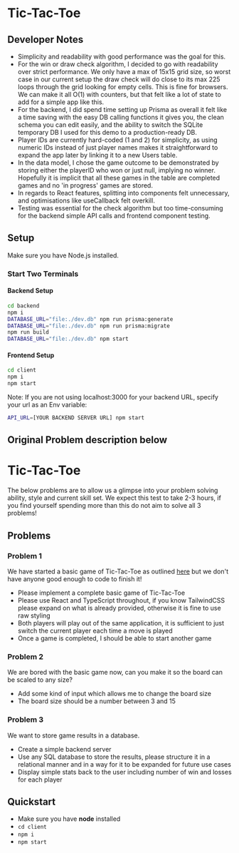 
# Tic-Tac-Toe

## Developer Notes

- Simplicity and readability with good performance was the goal for this.
- For the win or draw check algorithm, I decided to go with readability over strict performance. We only have a max of 15x15 grid size, so worst case in our current setup the draw check will do close to its max 225 loops through the grid looking for empty cells. This is fine for browsers. We can make it all O(1) with counters, but that felt like a lot of state to add for a simple app like this.
- For the backend, I did spend time setting up Prisma as overall it felt like a time saving with the easy DB calling functions it gives you, the clean schema you can edit easily, and the ability to switch the SQLite temporary DB I used for this demo to a production-ready DB.
- Player IDs are currently hard-coded (1 and 2) for simplicity, as using numeric IDs instead of just player names makes it straightforward to expand the app later by linking it to a new Users table.
- In the data model, I chose the game outcome to be demonstrated by storing either the playerID who won or just null, implying no winner. Hopefully it is implicit that all these games in the table are completed games and no 'in progress' games are stored.
- In regards to React features, splitting into components felt unnecessary, and optimisations like useCallback felt overkill.
- Testing was essential for the check algorithm but too time-consuming for the backend simple API calls and frontend component testing.

## Setup

Make sure you have Node.js installed.

### Start Two Terminals

#### Backend Setup

```bash
cd backend
npm i
DATABASE_URL="file:./dev.db" npm run prisma:generate
DATABASE_URL="file:./dev.db" npm run prisma:migrate
npm run build
DATABASE_URL="file:./dev.db" npm start
```

#### Frontend Setup

```bash
cd client
npm i
npm start
```

Note:
If you are not using localhost:3000 for your backend URL, specify your url as an Env variable:

```bash
API_URL=[YOUR BACKEND SERVER URL] npm start
```


## Original Problem description below 

# Tic-Tac-Toe
The below problems are to allow us a glimpse into your problem solving ability, style and current skill set. We expect this test to take 2-3 hours, if you find yourself spending more than this do not aim to solve all 3 problems!

## Problems
### Problem 1
We have started a basic game of Tic-Tac-Toe as outlined [here](https://en.wikipedia.org/wiki/Tic-tac-toe) but we don't have anyone good enough to code to finish it! 
- Please implement a complete basic game of Tic-Tac-Toe
- Please use React and TypeScript throughout, if you know TailwindCSS please expand on what is already provided, otherwise it is fine to use raw styling 
- Both players will play out of the same application, it is sufficient to just switch the current player each time a move is played
- Once a game is completed, I should be able to start another game 

### Problem 2
We are bored with the basic game now, can you make it so the board can be scaled to any size? 
- Add some kind of input which allows me to change the board size
- The board size should be a number between 3 and 15 

### Problem 3
We want to store game results in a database.
- Create a simple backend server
- Use any SQL database to store the results, please structure it in a relational manner and in a way for it to be expanded for future use cases 
- Display simple stats back to the user including number of win and losses for each player

## Quickstart
- Make sure you have **node** installed
- `cd client`
- `npm i`
- `npm start`
